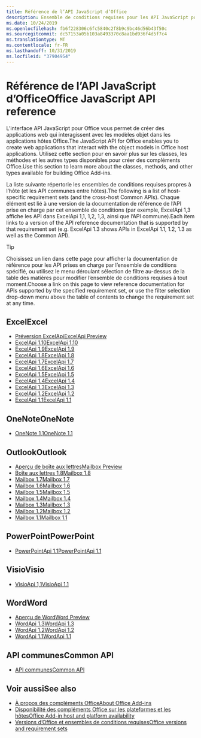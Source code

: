 ```yaml
---
title: Référence de l’API JavaScript d’Office
description: Ensemble de conditions requises pour les API JavaScript pour Office par hôte
ms.date: 10/24/2019
ms.openlocfilehash: fb6f228306c6fc5840c2f8b9c9bc46d56b43f50c
ms.sourcegitcommit: dc57153a05b103a8493370c8aa1bd936f4d5f7c4
ms.translationtype: MT
ms.contentlocale: fr-FR
ms.lasthandoff: 10/31/2019
ms.locfileid: "37904954"
---
```

# <a name="office-javascript-api-reference"></a><span data-ttu-id="0dfdb-103">Référence de l’API JavaScript d’Office</span><span class="sxs-lookup"><span data-stu-id="0dfdb-103">Office JavaScript API reference</span></span>

<span data-ttu-id="0dfdb-104">L’interface API JavaScript pour Office vous permet de créer des applications web qui interagissent avec les modèles objet dans les applications hôtes Office.</span><span class="sxs-lookup"><span data-stu-id="0dfdb-104">The JavaScript API for Office enables you to create web applications that interact with the object models in Office host applications.</span></span> <span data-ttu-id="0dfdb-105">Utilisez cette section pour en savoir plus sur les classes, les méthodes et les autres types disponibles pour créer des compléments Office.</span><span class="sxs-lookup"><span data-stu-id="0dfdb-105">Use this section to learn more about the classes, methods, and other types available for building Office Add-ins.</span></span>

<span data-ttu-id="0dfdb-106">La liste suivante répertorie les ensembles de conditions requises propres à l’hôte (et les API communes entre hôtes).</span><span class="sxs-lookup"><span data-stu-id="0dfdb-106">The following is a list of host-specific requirement sets (and the cross-host Common APIs).</span></span> <span data-ttu-id="0dfdb-107">Chaque élément est lié à une version de la documentation de référence de l’API prise en charge par cet ensemble de conditions (par exemple, ExcelApi 1,3 affiche les API dans ExcelApi 1,1, 1,2, 1,3, ainsi que l’API commune).</span><span class="sxs-lookup"><span data-stu-id="0dfdb-107">Each item links to a version of the API reference documentation that is supported by that requirement set (e.g. ExcelApi 1.3 shows APIs in ExcelApi 1.1, 1.2, 1.3 as well as the Common API).</span></span>

> [!TIP]
> <span data-ttu-id="0dfdb-108">Choisissez un lien dans cette page pour afficher la documentation de référence pour les API prises en charge par l’ensemble de conditions spécifié, ou utilisez le menu déroulant sélection de filtre au-dessus de la table des matières pour modifier l’ensemble de conditions requises à tout moment.</span><span class="sxs-lookup"><span data-stu-id="0dfdb-108">Choose a link on this page to view reference documentation for APIs supported by the specified requirement set, or use the filter selection drop-down menu above the table of contents to change the requirement set at any time.</span></span>

## <a name="excel"></a><span data-ttu-id="0dfdb-109">Excel</span><span class="sxs-lookup"><span data-stu-id="0dfdb-109">Excel</span></span>

- [<span data-ttu-id="0dfdb-110">Préversion ExcelApi</span><span class="sxs-lookup"><span data-stu-id="0dfdb-110">ExcelApi Preview</span></span>](/javascript/api/excel?view=excel-js-preview)
- [<span data-ttu-id="0dfdb-111">ExcelApi 1.10</span><span class="sxs-lookup"><span data-stu-id="0dfdb-111">ExcelApi 1.10</span></span>](/javascript/api/excel?view=excel-js-1.10)
- [<span data-ttu-id="0dfdb-112">ExcelApi 1.9</span><span class="sxs-lookup"><span data-stu-id="0dfdb-112">ExcelApi 1.9</span></span>](/javascript/api/excel?view=excel-js-1.9)
- [<span data-ttu-id="0dfdb-113">ExcelApi 1.8</span><span class="sxs-lookup"><span data-stu-id="0dfdb-113">ExcelApi 1.8</span></span>](/javascript/api/excel?view=excel-js-1.8)
- [<span data-ttu-id="0dfdb-114">ExcelApi 1.7</span><span class="sxs-lookup"><span data-stu-id="0dfdb-114">ExcelApi 1.7</span></span>](/javascript/api/excel?view=excel-js-1.7)
- [<span data-ttu-id="0dfdb-115">ExcelApi 1.6</span><span class="sxs-lookup"><span data-stu-id="0dfdb-115">ExcelApi 1.6</span></span>](/javascript/api/excel?view=excel-js-1.6)
- [<span data-ttu-id="0dfdb-116">ExcelApi 1.5</span><span class="sxs-lookup"><span data-stu-id="0dfdb-116">ExcelApi 1.5</span></span>](/javascript/api/excel?view=excel-js-1.5)
- [<span data-ttu-id="0dfdb-117">ExcelApi 1.4</span><span class="sxs-lookup"><span data-stu-id="0dfdb-117">ExcelApi 1.4</span></span>](/javascript/api/excel?view=excel-js-1.4)
- [<span data-ttu-id="0dfdb-118">ExcelApi 1.3</span><span class="sxs-lookup"><span data-stu-id="0dfdb-118">ExcelApi 1.3</span></span>](/javascript/api/excel?view=excel-js-1.3)
- [<span data-ttu-id="0dfdb-119">ExcelApi 1.2</span><span class="sxs-lookup"><span data-stu-id="0dfdb-119">ExcelApi 1.2</span></span>](/javascript/api/excel?view=excel-js-1.2)
- [<span data-ttu-id="0dfdb-120">ExcelApi 1.1</span><span class="sxs-lookup"><span data-stu-id="0dfdb-120">ExcelApi 1.1</span></span>](/javascript/api/excel?view=excel-js-1.1)

## <a name="onenote"></a><span data-ttu-id="0dfdb-121">OneNote</span><span class="sxs-lookup"><span data-stu-id="0dfdb-121">OneNote</span></span>

- [<span data-ttu-id="0dfdb-122">OneNote 1,1</span><span class="sxs-lookup"><span data-stu-id="0dfdb-122">OneNote 1.1</span></span>](/javascript/api/onenote?view=onenote-js-1.1)

## <a name="outlook"></a><span data-ttu-id="0dfdb-123">Outlook</span><span class="sxs-lookup"><span data-stu-id="0dfdb-123">Outlook</span></span>

- [<span data-ttu-id="0dfdb-124">Aperçu de boîte aux lettres</span><span class="sxs-lookup"><span data-stu-id="0dfdb-124">Mailbox Preview</span></span>](/javascript/api/outlook?view=outlook-js-preview)
- [<span data-ttu-id="0dfdb-125">Boîte aux lettres 1,8</span><span class="sxs-lookup"><span data-stu-id="0dfdb-125">Mailbox 1.8</span></span>](/javascript/api/outlook?view=outlook-js-1.8)
- [<span data-ttu-id="0dfdb-126">Mailbox 1.7</span><span class="sxs-lookup"><span data-stu-id="0dfdb-126">Mailbox 1.7</span></span>](/javascript/api/outlook?view=outlook-js-1.7)
- [<span data-ttu-id="0dfdb-127">Mailbox 1.6</span><span class="sxs-lookup"><span data-stu-id="0dfdb-127">Mailbox 1.6</span></span>](/javascript/api/outlook?view=outlook-js-1.6)
- [<span data-ttu-id="0dfdb-128">Mailbox 1.5</span><span class="sxs-lookup"><span data-stu-id="0dfdb-128">Mailbox 1.5</span></span>](/javascript/api/outlook?view=outlook-js-1.5)
- [<span data-ttu-id="0dfdb-129">Mailbox 1.4</span><span class="sxs-lookup"><span data-stu-id="0dfdb-129">Mailbox 1.4</span></span>](/javascript/api/outlook?view=outlook-js-1.4)
- [<span data-ttu-id="0dfdb-130">Mailbox 1.3</span><span class="sxs-lookup"><span data-stu-id="0dfdb-130">Mailbox 1.3</span></span>](/javascript/api/outlook?view=outlook-js-1.3)
- [<span data-ttu-id="0dfdb-131">Mailbox 1.2</span><span class="sxs-lookup"><span data-stu-id="0dfdb-131">Mailbox 1.2</span></span>](/javascript/api/outlook?view=outlook-js-1.2)
- [<span data-ttu-id="0dfdb-132">Mailbox 1.1</span><span class="sxs-lookup"><span data-stu-id="0dfdb-132">Mailbox 1.1</span></span>](/javascript/api/outlook?view=outlook-js-1.1)

## <a name="powerpoint"></a><span data-ttu-id="0dfdb-133">PowerPoint</span><span class="sxs-lookup"><span data-stu-id="0dfdb-133">PowerPoint</span></span>

- [<span data-ttu-id="0dfdb-134">PowerPointApi 1.1</span><span class="sxs-lookup"><span data-stu-id="0dfdb-134">PowerPointApi 1.1</span></span>](/javascript/api/powerpoint?view=powerpoint-js-1.1)

## <a name="visio"></a><span data-ttu-id="0dfdb-135">Visio</span><span class="sxs-lookup"><span data-stu-id="0dfdb-135">Visio</span></span>

- [<span data-ttu-id="0dfdb-136">VisioApi 1,1</span><span class="sxs-lookup"><span data-stu-id="0dfdb-136">VisioApi 1.1</span></span>](/javascript/api/visio?view=visio-js-1.1)

## <a name="word"></a><span data-ttu-id="0dfdb-137">Word</span><span class="sxs-lookup"><span data-stu-id="0dfdb-137">Word</span></span>

- [<span data-ttu-id="0dfdb-138">Aperçu de Word</span><span class="sxs-lookup"><span data-stu-id="0dfdb-138">Word Preview</span></span>](/javascript/api/word?view=word-js-preview)
- [<span data-ttu-id="0dfdb-139">WordApi 1.3</span><span class="sxs-lookup"><span data-stu-id="0dfdb-139">WordApi 1.3</span></span>](/javascript/api/word?view=word-js-1.3)
- [<span data-ttu-id="0dfdb-140">WordApi 1.2</span><span class="sxs-lookup"><span data-stu-id="0dfdb-140">WordApi 1.2</span></span>](/javascript/api/word?view=word-js-1.2)
- [<span data-ttu-id="0dfdb-141">WordApi 1.1</span><span class="sxs-lookup"><span data-stu-id="0dfdb-141">WordApi 1.1</span></span>](/javascript/api/word?view=word-js-1.1)

## <a name="common-api"></a><span data-ttu-id="0dfdb-142">API communes</span><span class="sxs-lookup"><span data-stu-id="0dfdb-142">Common API</span></span>

- [<span data-ttu-id="0dfdb-143">API communes</span><span class="sxs-lookup"><span data-stu-id="0dfdb-143">Common API</span></span>](/javascript/api/office?view=common-js)

## <a name="see-also"></a><span data-ttu-id="0dfdb-144">Voir aussi</span><span class="sxs-lookup"><span data-stu-id="0dfdb-144">See also</span></span>

- [<span data-ttu-id="0dfdb-145">À propos des compléments Office</span><span class="sxs-lookup"><span data-stu-id="0dfdb-145">About Office Add-ins</span></span>](/office/dev/add-ins/overview)
- [<span data-ttu-id="0dfdb-146">Disponibilité des compléments Office sur les plateformes et les hôtes</span><span class="sxs-lookup"><span data-stu-id="0dfdb-146">Office Add-in host and platform availability</span></span>](/office/dev/add-ins/overview/office-add-in-availability)
- [<span data-ttu-id="0dfdb-147">Versions d’Office et ensembles de conditions requises</span><span class="sxs-lookup"><span data-stu-id="0dfdb-147">Office versions and requirement sets</span></span>](/office/dev/add-ins/develop/office-versions-and-requirement-sets)
